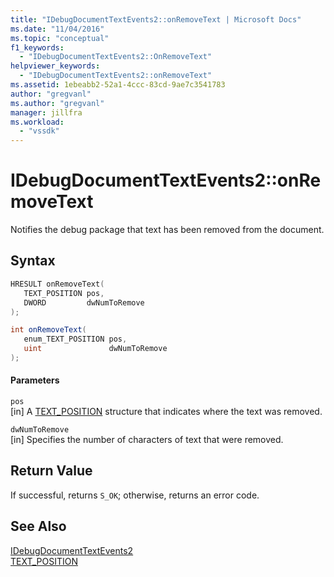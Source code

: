 ```yaml
---
title: "IDebugDocumentTextEvents2::onRemoveText | Microsoft Docs"
ms.date: "11/04/2016"
ms.topic: "conceptual"
f1_keywords: 
  - "IDebugDocumentTextEvents2::OnRemoveText"
helpviewer_keywords: 
  - "IDebugDocumentTextEvents2::onRemoveText"
ms.assetid: 1ebeabb2-52a1-4ccc-83cd-9ae7c3541783
author: "gregvanl"
ms.author: "gregvanl"
manager: jillfra
ms.workload: 
  - "vssdk"
---
```

# IDebugDocumentTextEvents2::onRemoveText
Notifies the debug package that text has been removed from the document.  
  
## Syntax  
  
```cpp  
HRESULT onRemoveText(   
   TEXT_POSITION pos,  
   DWORD         dwNumToRemove  
);  
```  
  
```csharp  
int onRemoveText(   
   enum_TEXT_POSITION pos,  
   uint               dwNumToRemove  
);  
```  
  
#### Parameters  
 `pos`  
 [in] A [TEXT_POSITION](../../../extensibility/debugger/reference/text-position.md) structure that indicates where the text was removed.  
  
 `dwNumToRemove`  
 [in] Specifies the number of characters of text that were removed.  
  
## Return Value  
 If successful, returns `S_OK`; otherwise, returns an error code.  
  
## See Also  
 [IDebugDocumentTextEvents2](../../../extensibility/debugger/reference/idebugdocumenttextevents2.md)   
 [TEXT_POSITION](../../../extensibility/debugger/reference/text-position.md)